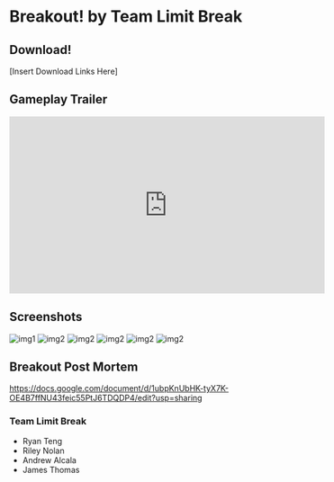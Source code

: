 # Breakout! by Team Limit Break



## Download!

[Insert Download Links Here]




## Gameplay Trailer

<iframe width="560" height="315" src="https://www.youtube.com/embed/jxLM-ZPzzfM" frameborder="0" allow="accelerometer; autoplay; encrypted-media; gyroscope; picture-in-picture" allowfullscreen></iframe>




## Screenshots
![img1](https://cdn.discordapp.com/attachments/224266739842678785/544321892241113088/unknown.png)
![img2](https://cdn.discordapp.com/attachments/224266739842678785/544322087041499136/unknown.png)
![img2](https://cdn.discordapp.com/attachments/224266739842678785/544322151902085136/unknown.png)
![img2](https://cdn.discordapp.com/attachments/224266739842678785/544322230155214853/unknown.png)
![img2](https://cdn.discordapp.com/attachments/224266739842678785/544322348027740172/unknown.png)
![img2](https://cdn.discordapp.com/attachments/224266739842678785/544322603171577885/unknown.png)





## Breakout Post Mortem
https://docs.google.com/document/d/1ubpKnUbHK-tyX7K-OE4B7ffNU43feic55PtJ6TDQDP4/edit?usp=sharing

### Team Limit Break
- Ryan Teng
- Riley Nolan
- Andrew Alcala
- James Thomas
